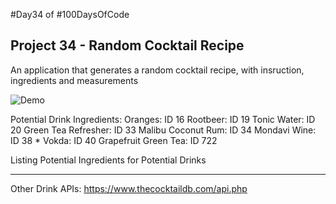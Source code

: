 #Day34 of #100DaysOfCode


## Project 34 - Random Cocktail Recipe
An application that generates a random cocktail recipe, with insruction, ingredients and measurements

![Demo](https://github.com/A3AJAGBE/Random-Cocktail-Recipe/blob/main/cocktail-recipe.gif)

Potential Drink Ingredients:
Oranges: ID 16
Rootbeer: ID 19
Tonic Water: ID 20
Green Tea Refresher: ID 33
Malibu Coconut Rum: ID 34
Mondavi Wine: ID 38
*
Vokda: ID 40
Grapefruit Green Tea: ID 722

Listing Potential Ingredients for Potential Drinks
________________________________

Other Drink APIs:
https://www.thecocktaildb.com/api.php